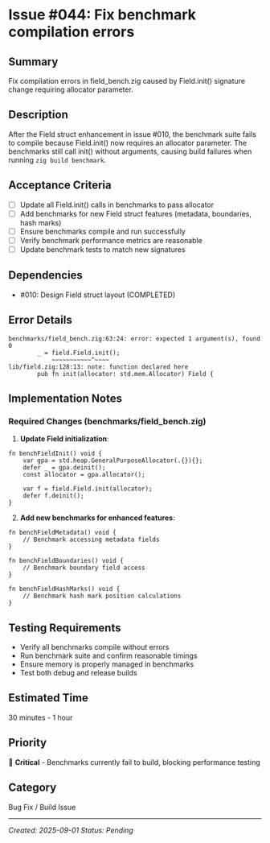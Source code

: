 # Issue #044: Fix benchmark compilation errors

## Summary
Fix compilation errors in field_bench.zig caused by Field.init() signature change requiring allocator parameter.

## Description
After the Field struct enhancement in issue #010, the benchmark suite fails to compile because Field.init() now requires an allocator parameter. The benchmarks still call init() without arguments, causing build failures when running `zig build benchmark`.

## Acceptance Criteria
- [ ] Update all Field.init() calls in benchmarks to pass allocator
- [ ] Add benchmarks for new Field struct features (metadata, boundaries, hash marks)
- [ ] Ensure benchmarks compile and run successfully
- [ ] Verify benchmark performance metrics are reasonable
- [ ] Update benchmark tests to match new signatures

## Dependencies
- #010: Design Field struct layout (COMPLETED)

## Error Details
```
benchmarks/field_bench.zig:63:24: error: expected 1 argument(s), found 0
        _ = field.Field.init();
            ~~~~~~~~~~~^~~~~
lib/field.zig:128:13: note: function declared here
        pub fn init(allocator: std.mem.Allocator) Field {
```

## Implementation Notes

### Required Changes (benchmarks/field_bench.zig)

1. **Update Field initialization**:
```zig
fn benchFieldInit() void {
    var gpa = std.heap.GeneralPurposeAllocator(.{}){};
    defer _ = gpa.deinit();
    const allocator = gpa.allocator();
    
    var f = field.Field.init(allocator);
    defer f.deinit();
}
```

2. **Add new benchmarks for enhanced features**:
```zig
fn benchFieldMetadata() void {
    // Benchmark accessing metadata fields
}

fn benchFieldBoundaries() void {
    // Benchmark boundary field access
}

fn benchFieldHashMarks() void {
    // Benchmark hash mark position calculations
}
```

## Testing Requirements
- Verify all benchmarks compile without errors
- Run benchmark suite and confirm reasonable timings
- Ensure memory is properly managed in benchmarks
- Test both debug and release builds

## Estimated Time
30 minutes - 1 hour

## Priority
🔴 **Critical** - Benchmarks currently fail to build, blocking performance testing

## Category
Bug Fix / Build Issue

---
*Created: 2025-09-01*
*Status: Pending*